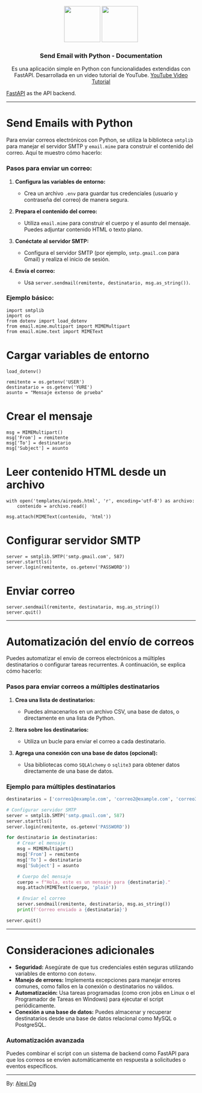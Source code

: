 <p align="center"> 
    <img src="https://upload.wikimedia.org/wikipedia/commons/0/0a/Python.svg" height="96"> 
    <img src="https://www.pngplay.com/wp-content/uploads/6/Red-Email-PNG-Clipart-Background.png" height="96">
    <h3 align="center">Send Email with Python - Documentation</h3>
</p>

<p align="center">Es una aplicación simple en Python con funcionalidades extendidas con FastAPI. Desarrollada en un video tutorial de YouTube. <a href="https://www.youtube.com/watch?v=XLD2lqZj27Q&ab_channel=Pildorasdeprogramaci%C3%B3n">YouTube Video Tutorial</a></p>
<p> <a href="https://fastapi.tiangolo.com/">FastAPI</a> as the API backend.</p>

---

# Send Emails with Python

Para enviar correos electrónicos con Python, se utiliza la biblioteca `smtplib` para manejar el servidor SMTP y `email.mime` para construir el contenido del correo. Aquí te muestro cómo hacerlo:

### Pasos para enviar un correo:

1. **Configura las variables de entorno:**
   - Crea un archivo `.env` para guardar tus credenciales (usuario y contraseña del correo) de manera segura.

2. **Prepara el contenido del correo:**
   - Utiliza `email.mime` para construir el cuerpo y el asunto del mensaje. Puedes adjuntar contenido HTML o texto plano.

3. **Conéctate al servidor SMTP:**
   - Configura el servidor SMTP (por ejemplo, `smtp.gmail.com` para Gmail) y realiza el inicio de sesión.

4. **Envía el correo:**
   - Usa `server.sendmail(remitente, destinatario, msg.as_string())`.

### Ejemplo básico:

```
import smtplib
import os
from dotenv import load_dotenv
from email.mime.multipart import MIMEMultipart
from email.mime.text import MIMEText
```

# Cargar variables de entorno

```
load_dotenv()

remitente = os.getenv('USER')
destinatario = os.getenv('YURE')
asunto = "Mensaje extenso de prueba"
```

# Crear el mensaje

```
msg = MIMEMultipart()
msg['From'] = remitente
msg['To'] = destinatario
msg['Subject'] = asunto
```

# Leer contenido HTML desde un archivo

```
with open('templates/airpods.html', 'r', encoding='utf-8') as archivo:
    contenido = archivo.read()

msg.attach(MIMEText(contenido, 'html'))
```

# Configurar servidor SMTP

```
server = smtplib.SMTP('smtp.gmail.com', 587)
server.starttls()
server.login(remitente, os.getenv('PASSWORD'))
```
# Enviar correo

```
server.sendmail(remitente, destinatario, msg.as_string())
server.quit()
```

---

# Automatización del envío de correos

Puedes automatizar el envío de correos electrónicos a múltiples destinatarios o configurar tareas recurrentes. A continuación, se explica cómo hacerlo:

### Pasos para enviar correos a múltiples destinatarios

1. **Crea una lista de destinatarios:**
   - Puedes almacenarlos en un archivo CSV, una base de datos, o directamente en una lista de Python.

2. **Itera sobre los destinatarios:**
   - Utiliza un bucle para enviar el correo a cada destinatario.

3. **Agrega una conexión con una base de datos (opcional):**
   - Usa bibliotecas como `SQLAlchemy` o `sqlite3` para obtener datos directamente de una base de datos.

### Ejemplo para múltiples destinatarios

```python
destinatarios = ['correo1@example.com', 'correo2@example.com', 'correo3@example.com']

# Configurar servidor SMTP
server = smtplib.SMTP('smtp.gmail.com', 587)
server.starttls()
server.login(remitente, os.getenv('PASSWORD'))

for destinatario in destinatarios:
    # Crear el mensaje
    msg = MIMEMultipart()
    msg['From'] = remitente
    msg['To'] = destinatario
    msg['Subject'] = asunto

    # Cuerpo del mensaje
    cuerpo = f"Hola, este es un mensaje para {destinatario}."
    msg.attach(MIMEText(cuerpo, 'plain'))

    # Enviar el correo
    server.sendmail(remitente, destinatario, msg.as_string())
    print(f'Correo enviado a {destinatario}')

server.quit()
```

---

# Consideraciones adicionales

- **Seguridad:** Asegúrate de que tus credenciales estén seguras utilizando variables de entorno con `dotenv`.
- **Manejo de errores:** Implementa excepciones para manejar errores comunes, como fallos en la conexión o destinatarios no válidos.
- **Automatización:** Usa tareas programadas (como cron jobs en Linux o el Programador de Tareas en Windows) para ejecutar el script periódicamente.
- **Conexión a una base de datos:** Puedes almacenar y recuperar destinatarios desde una base de datos relacional como MySQL o PostgreSQL.

### Automatización avanzada

Puedes combinar el script con un sistema de backend como FastAPI para que los correos se envíen automáticamente en respuesta a solicitudes o eventos específicos.

---

By: [Alexi Dg](www.linkedin.com/in/alexi-duran-gomez-6b17042a3)
